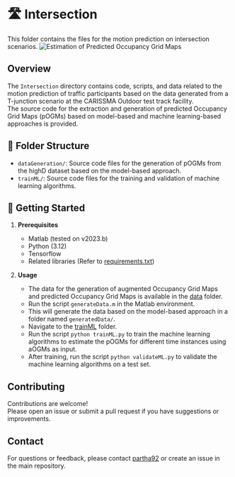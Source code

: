 # 🛣️ Intersection

This folder contains the files for the motion prediction on intersection scenarios. 
![Estimation of Predicted Occupancy Grid Maps](https://github.com/user-attachments/assets/aa593016-cb39-41c0-b699-c27412c128c8)

## Overview

The `Intersection` directory contains code, scripts, and data related to the motion prediction of traffic participants based on the data generated from a T-junction scenario at the CARISSMA Outdoor test track facility.  
The source code for the extraction and generation of predicted Occupancy Grid Maps (pOGMs) based on model-based and machine learning-based approaches is provided.

## 📁 Folder Structure

- `dataGeneration/`: Source code files for the generation of pOGMs from the highD dataset based on the model-based approach.  
- `trainML/`: Source code files for the training and validation of machine learning algorithms. 

## 🚀 Getting Started

1. **Prerequisites**  
   - Matlab (tested on v2023.b)
   - Python (3.12)
   - Tensorflow
   - Related libraries (Refer to [requirements.txt](requirements.txt))
     
2. **Usage**  
   - The data for the generation of augmented Occupancy Grid Maps and predicted Occupancy Grid Maps is available in the [data](dataGeneration/data/) folder. 
   - Run the script `generateData.m` in the Matlab environment.
   - This will generate the data based on the model-based approach in a folder named `generatedData/`.
   - Navigate to the [trainML](trainML/) folder. 
   - Run the script `python trainML.py` to train the machine learning algorithms to estimate the pOGMs for different time instances using aOGMs as input.
   - After training, run the script `python validateML.py` to validate the machine learning algorithms on a test set. 

## Contributing

Contributions are welcome!  
Please open an issue or submit a pull request if you have suggestions or improvements.

## Contact

For questions or feedback, please contact [partha92](https://github.com/partha92) or create an issue in the main repository.
